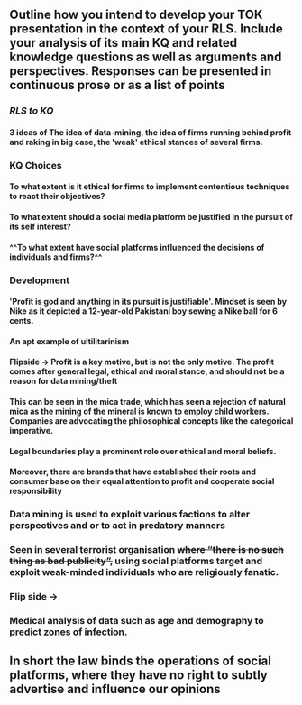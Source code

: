 ## Outline how you intend to develop your TOK presentation in the context of your RLS. Include your analysis of its main KQ and related knowledge questions as well as arguments and perspectives. Responses can be presented in continuous prose or as a list of points
### _RLS to KQ_
#### 3 ideas of The idea of data-mining, the idea of firms running behind profit and raking in big case, the 'weak' ethical stances of several firms.
### KQ Choices
#### To what extent is it ethical for firms to implement contentious techniques to react their objectives?
#### To what extent should a social media platform be justified in the pursuit of its self interest?
#### ^^To what extent have social platforms influenced the decisions of individuals and firms?^^
### Development
#### 'Profit is god and anything in its pursuit is justifiable'. Mindset is seen by Nike as it depicted a 12-year-old Pakistani boy sewing a Nike ball for 6 cents.
#### An apt example of ultilitarinism
#### Flipside -> Profit is a key motive, but is not the only motive. The profit comes after general legal, ethical and moral stance, and should not be a reason for data mining/theft
#### This can be seen in the mica trade, which has seen a rejection of natural mica as the mining of the mineral is known to employ child workers. Companies are advocating the philosophical concepts like the categorical imperative.
#### Legal boundaries play a prominent role over ethical and moral beliefs.
#### Moreover, there are brands that have established their roots and consumer base on their equal attention to profit and cooperate social responsibility
###
### Data mining is used to exploit various factions to alter perspectives and or to act in predatory manners
### Seen in several terrorist organisation ~~where “there is no such thing as bad publicity”,~~ using social platforms target and exploit weak-minded individuals who are religiously fanatic.
### Flip side ->
### Medical analysis of data such as age and demography to predict zones of infection.
## In short the law binds the operations of social platforms, where they have no right to subtly advertise and influence our opinions
